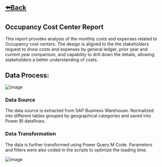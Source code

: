 ## [⬅️Back](./)

## Occupancy Cost Center Report
This report provides analysis of the monthly costs and expenses related to Occupancy cost centers. The design is aligned to the the stakeholders request to show costs and expenses by general ledger, prior year and current year comparison, and capability to drill down the details, allowing stakeholders a better understanding of costs.

## Data Process: 

![image](https://github.com/greatcyan/cyrus-baruc-data-analytics-portfolio/assets/95137493/182f57a4-6fe6-4aab-a8ef-b3cd32206dfc)

### Data Source

The data source is extracted from SAP Business Warehouse. Normalized into different tables grouped by geographical categories and saved into Power BI dataflows.

### Data Transformation

The data is further transformed using Power Query M Code. Parameters and filters were also coded in the scripts to optimize the loading time.

![image](https://github.com/greatcyan/cyrus-baruc-data-analytics-portfolio/assets/95137493/8cd98ece-bc3a-4629-995c-999198e475d6)

